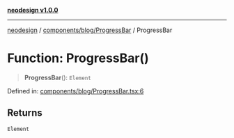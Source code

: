 [**neodesign v1.0.0**](../../../../README.md)

***

[neodesign](../../../../modules.md) / [components/blog/ProgressBar](../README.md) / ProgressBar

# Function: ProgressBar()

> **ProgressBar**(): `Element`

Defined in: [components/blog/ProgressBar.tsx:6](https://github.com/mladjom/neodesign/blob/12ebc446849a001345c104056aef95c6372b148e/components/blog/ProgressBar.tsx#L6)

## Returns

`Element`
